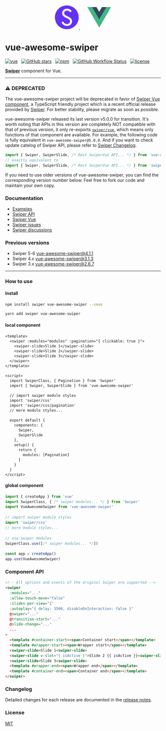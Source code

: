 <p></p>
<p align="center">
  <a href="https://swiperjs.com" target="_blank">
    <img width="77px" src="/presses/swiper-logo.svg" />
  </a>
  <span>&nbsp;&nbsp;&nbsp;&nbsp;&nbsp;</span>
  <a href="https://vuejs.org" target="_blank">
    <img width="77px" src="/presses/vue-logo.png" />
  </a>
</p>

# vue-awesome-swiper
[![vue](https://img.shields.io/badge/MADE%20WITH-VUE-42a97a?style=for-the-badge&labelColor=35495d)](https://vuejs.org)
&nbsp;
[![GitHub stars](https://img.shields.io/github/stars/surmon-china/vue-awesome-swiper.svg?style=for-the-badge)](https://github.com/surmon-china/vue-awesome-swiper/stargazers)
&nbsp;
[![npm](https://img.shields.io/npm/v/vue-awesome-swiper?color=c7343a&label=npm&style=for-the-badge)](https://www.npmjs.com/package/vue-awesome-swiper)
&nbsp;
[![GitHub Workflow Status](https://img.shields.io/github/workflow/status/surmon-china/vue-awesome-swiper/Publish?label=publish&style=for-the-badge)](https://github.com/surmon-china/vue-awesome-swiper/actions?query=workflow%3APublish)
&nbsp;
[![license](https://img.shields.io/github/license/mashape/apistatus.svg?style=for-the-badge)](/LICENSE)


**[Swiper](https://swiperjs.com)** component for Vue.

---

### ⚠️ DEPRECATED

The vue-awesome-swiper project will be deprecated in favor of [Swiper Vue component](https://swiperjs.com/vue), a TypeScript friendly project which is a recent official release provided by [Swiper](https://swiperjs.com/). For better stability, please migrate as soon as possible.

vue-awesome-swiper released its last version v5.0.0 for transition. It's worth noting that APIs in this version are completely NOT compatible with that of previous version, it only re-exports [`swiper/vue`](https://swiperjs.com/vue), which means only functions of that component are available. For example, the following code is fully equivalent in `vue-awesome-swiper@5.0.0`. And if you want to check update catelog of Swiper API, please refer to [Swiper Changelog](https://swiperjs.com/changelog).

```ts
import { Swiper, SwiperSlide, /* Rest SwiperVue API... */ } from 'vue-awesome-swiper'
// exactly equivalent to
import { Swiper, SwiperSlide, /* Rest SwiperVue API... */ } from 'swiper/vue'
```

If you need to use older versions of vue-awesome-swiper, you can find the corresponding version number below. Feel free to fork our code and maintain your own copy.

### Documentation
- [Examples](https://github.surmon.me/vue-awesome-swiper)
- [Swiper API](https://swiperjs.com/swiper-api)
- [Swiper Vue](https://swiperjs.com/vue)
- [Swiper issues](https://github.com/nolimits4web/swiper/issues?q=is%3Aissue+is%3Aopen+label%3AVue)
- [Swiper discussions](https://github.com/nolimits4web/swiper/discussions)

### Previous versions
- Swiper 5-6 [vue-awesome-swiper@4.1.1](https://github.com/surmon-china/vue-awesome-swiper/tree/v4.1.1)
- Swiper 4.x [vue-awesome-swiper@3.1.3](https://github.com/surmon-china/vue-awesome-swiper/tree/v3.1.3)
- Swiper 3.x [vue-awesome-swiper@2.6.7](https://github.com/surmon-china/vue-awesome-swiper/tree/v2.6.7)

---

### How to use

#### Install

``` bash
npm install swiper vue-awesome-swiper --save
```

```bash
yarn add swiper vue-awesome-swiper
```

#### local component

```vue
<template>
  <swiper :modules="modules" :pagination="{ clickable: true }">
    <swiper-slide>Slide 1</swiper-slide>
    <swiper-slide>Slide 2</swiper-slide>
    <swiper-slide>Slide 3</swiper-slide>
  </swiper>
</template>

<script>
  import SwiperClass, { Pagination } from 'Swiper'
  import { Swiper, SwiperSlide } from 'vue-awesome-swiper'

  // import swiper module styles
  import 'swiper/css'
  import 'swiper/css/pagination'
  // more module styles...

  export default {
    components: {
      Swiper,
      SwiperSlide
    },
    setup() {
      return {
        modules: [Pagination]
      }
    }
  }
</script>
```

#### global component

```javascript
import { createApp } from 'vue'
import SwiperClass, { /* swiper modules... */ } from 'Swiper'
import VueAwesomeSwiper from 'vue-awesome-swiper'

// import swiper module styles
import 'swiper/css'
// more module styles...

// use swiper modules
SwiperClass.use([/* swiper modules... */])

const app = createApp()
app.use(VueAwesomeSwiper)
```

### Component API

```html
<!-- All options and events of the original Swiper are supported -->
<swiper
  :modules="..."
  :allow-touch-move="false"
  :slides-per-view="1"
  :autoplay="{ delay: 3500, disableOnInteraction: false }"
  @swiper="..."
  @transition-start="..."
  @slide-change="..."
  ...
>
  <template #container-start><span>Container start</span></template>
  <template #wrapper-start><span>Wrapper start</span></template>
  <swiper-slide>Slide 1<swiper-slide>
  <swiper-slide v-slot="{ isActive }">Slide 2 {{ isActive }}<swiper-slide>
  <swiper-slide>Slide 3<swiper-slide>
  <template #wrapper-end><span>Wrapper end</span></template>
  <template #container-end><span>Container end</span></template>
</swiper>
```

### Changelog

Detailed changes for each release are documented in the [release notes](/CHANGELOG.md).

### License

[MIT](/LICENSE)
